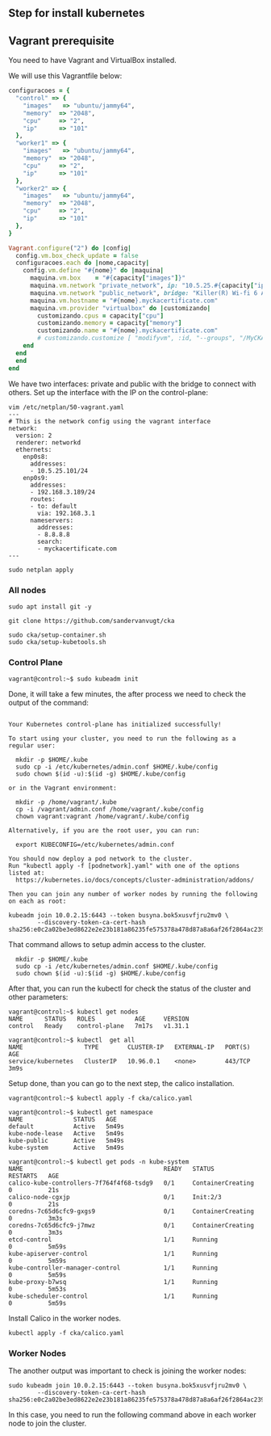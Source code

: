 ## Step for install kubernetes

## Vagrant prerequisite

You need to have Vagrant and VirtualBox installed.

We will use this Vagrantfile below:

````ruby
configuracoes = {
  "control" => {
    "images"   => "ubuntu/jammy64",
    "memory"  => "2048",
    "cpu"     => "2",
    "ip"      => "101"
  },
  "worker1" => {
    "images"   => "ubuntu/jammy64",
    "memory"  => "2048",
    "cpu"     => "2",
    "ip"      => "101"
  },
  "worker2" => {
    "images"   => "ubuntu/jammy64",
    "memory"  => "2048",
    "cpu"     => "2",
    "ip"      => "101"
  },
}

Vagrant.configure("2") do |config|
  config.vm.box_check_update = false
  configuracoes.each do |nome,capacity|
    config.vm.define "#{nome}" do |maquina|
      maquina.vm.box    = "#{capacity["images"]}"
      maquina.vm.network "private_network", ip: "10.5.25.#{capacity["ip"]}"
      maquina.vm.network "public_network", bridge: "Killer(R) Wi-fi 6 AX 1650i 1600MHz Wireless Network Adapter (20 1NGW)"
      maquina.vm.hostname = "#{nome}.myckacertificate.com"
      maquina.vm.provider "virtualbox" do |customizando|
        customizando.cpus = capacity["cpu"]
        customizando.memory = capacity["memory"]
        customizando.name = "#{nome}.myckacertificate.com"
        # customizando.customize [ "modifyvm", :id, "--groups", "/MyCKACertificate-0777" ] 
    end
  end
  end
end
````

We have two interfaces: private and public with the bridge to connect with others. Set up the interface with the IP on the control-plane:

````shell
vim /etc/netplan/50-vagrant.yaml
---
# This is the network config using the vagrant interface
network:
  version: 2
  renderer: networkd
  ethernets:
    enp0s8:
      addresses:
      - 10.5.25.101/24
    enp0s9:
      addresses:
      - 192.168.3.189/24
      routes:
      - to: default
        via: 192.168.3.1
      nameservers:
        addresses:
        - 8.8.8.8
        search:
        - myckacertificate.com
---

sudo netplan apply        
````


### **All nodes**

````shell
sudo apt install git -y 

git clone https://github.com/sandervanvugt/cka

sudo cka/setup-container.sh
sudo cka/setup-kubetools.sh 
````

### **Control Plane**

`````shell
vagrant@control:~$ sudo kubeadm init 
`````

Done, it will take a few minutes, the after process we need to check the output of the command:

````shell

Your Kubernetes control-plane has initialized successfully!

To start using your cluster, you need to run the following as a regular user:

  mkdir -p $HOME/.kube
  sudo cp -i /etc/kubernetes/admin.conf $HOME/.kube/config
  sudo chown $(id -u):$(id -g) $HOME/.kube/config

or in the Vagrant environment:

  mkdir -p /home/vagrant/.kube
  cp -i /vagrant/admin.conf /home/vagrant/.kube/config
  chown vagrant:vagrant /home/vagrant/.kube/config

Alternatively, if you are the root user, you can run:

  export KUBECONFIG=/etc/kubernetes/admin.conf

You should now deploy a pod network to the cluster.
Run "kubectl apply -f [podnetwork].yaml" with one of the options listed at:  
  https://kubernetes.io/docs/concepts/cluster-administration/addons/

Then you can join any number of worker nodes by running the following on each as root:

kubeadm join 10.0.2.15:6443 --token busyna.bok5xusvfjru2mv0 \
        --discovery-token-ca-cert-hash sha256:e0c2a02be3ed8622e2e23b181a86235fe575378a478d87a8a6af26f2864ac239

````

That command allows to setup admin access to the cluster.

````shell
  mkdir -p $HOME/.kube
  sudo cp -i /etc/kubernetes/admin.conf $HOME/.kube/config
  sudo chown $(id -u):$(id -g) $HOME/.kube/config
````

After that, you can run the kubectl for check the status of the cluster and other parameters:

````shell
vagrant@control:~$ kubectl get nodes
NAME      STATUS   ROLES           AGE     VERSION
control   Ready    control-plane   7m17s   v1.31.1

vagrant@control:~$ kubectl  get all 
NAME                 TYPE        CLUSTER-IP   EXTERNAL-IP   PORT(S)   AGE
service/kubernetes   ClusterIP   10.96.0.1    <none>        443/TCP   3m9s 
````

Setup done, than you can go to the next step, the calico installation.

````shell
vagrant@control:~$ kubectl apply -f cka/calico.yaml 

vagrant@control:~$ kubectl get namespace
NAME              STATUS   AGE
default           Active   5m49s
kube-node-lease   Active   5m49s
kube-public       Active   5m49s
kube-system       Active   5m49s

vagrant@control:~$ kubectl get pods -n kube-system
NAME                                       READY   STATUS              RESTARTS   AGE
calico-kube-controllers-7f764f4f68-tsdg9   0/1     ContainerCreating   0          21s
calico-node-cgxjp                          0/1     Init:2/3            0          21s
coredns-7c65d6cfc9-gxgs9                   0/1     ContainerCreating   0          3m3s
coredns-7c65d6cfc9-j7mwz                   0/1     ContainerCreating   0          3m3s
etcd-control                               1/1     Running             0          5m59s
kube-apiserver-control                     1/1     Running             0          5m59s
kube-controller-manager-control            1/1     Running             0          5m59s
kube-proxy-b7wsq                           1/1     Running             0          5m53s
kube-scheduler-control                     1/1     Running             0          5m59s
````

Install Calico in the worker nodes.

````shell
kubectl apply -f cka/calico.yaml
````

### **Worker Nodes**

The another output was important to check is joining the worker nodes:

````shell
sudo kubeadm join 10.0.2.15:6443 --token busyna.bok5xusvfjru2mv0 \
        --discovery-token-ca-cert-hash sha256:e0c2a02be3ed8622e2e23b181a86235fe575378a478d87a8a6af26f2864ac239
````

In this case, you need to run the following command above in each worker node to join the cluster.

